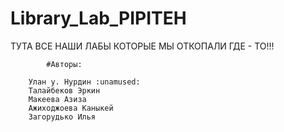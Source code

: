 # Library_Lab_PIPITEH
ТУТА ВСЕ НАШИ ЛАБЫ КОТОРЫЕ МЫ ОТКОПАЛИ ГДЕ - ТО!!!
 
			#Авторы:

 		Улан у. Нурдин :unamused:
  		Талайбеков Эркин
  		Макеева Азиза
  		Ажиходжоева Каныкей
  		Загорудько Илья